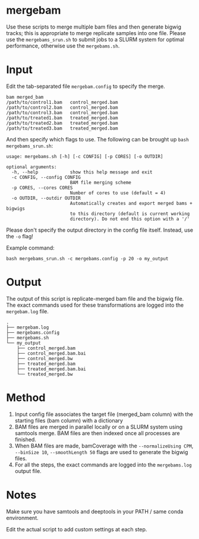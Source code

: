 # mergebam

Use these scripts to merge multiple bam files and then generate bigwig tracks; this is appropriate to merge replicate samples into one file. Please use the `mergebams_srun.sh` to submit jobs to a SLURM system for optimal performance, otherwise use the `mergebams.sh`. 

# Input

Edit the tab-separated file `mergebam.config` to specify the merge.

```
bam merged_bam
/path/to/control1.bam   control_merged.bam
/path/to/control2.bam   control_merged.bam
/path/to/control3.bam   control_merged.bam
/path/to/treated1.bam   treated_merged.bam
/path/to/treated2.bam   treated_merged.bam
/path/to/treated3.bam   treated_merged.bam
```

And then specify which flags to use. The following can be brought up `bash mergebams_srun.sh`:

```
usage: mergebams.sh [-h] [-c CONFIG] [-p CORES] [-o OUTDIR]

optional arguments:
  -h, --help            show this help message and exit
  -c CONFIG, --config CONFIG
                        BAM file merging scheme
  -p CORES, --cores CORES
                        Number of cores to use (default = 4)
  -o OUTDIR, --outdir OUTDIR
                        Automatically creates and export merged bams + bigwigs
                        to this directory (default is current working
                        directory). Do not end this option with a '/'
```

Please don't specify the output directory in the config file itself. Instead, use the `-o` flag!

Example command:

```
bash mergebams_srun.sh -c mergebams.config -p 20 -o my_output
```

# Output

The output of this script is replicate-merged bam file and the bigwig file. The exact commands used for these transformations are logged into the `mergebam.log` file.

```
.
├── mergebam.log
├── mergebams.config
├── mergebams.sh
└── my_output
    ├── control_merged.bam
    ├── control_merged.bam.bai
    ├── control_merged.bw
    ├── treated_merged.bam
    ├── treated_merged.bam.bai
    └── treated_merged.bw
```

# Method

1. Input config file associates the target file (merged_bam column) with the starting files (bam column) with a dictionary
2. BAM files are merged in parallel locally or on a SLURM system using samtools merge. BAM files are then indexed once all processes are finished.
3. When BAM files are made, bamCoverage with the `--normalizeUsing CPM`, `--binSize 10`, `--smoothLength 50` flags are used to generate the bigwig files.
4. For all the steps, the exact commands are logged into the `mergebams.log` output file.

# Notes

Make sure you have samtools and deeptools in your PATH / same conda environment. 

Edit the actual script to add custom settings at each step.